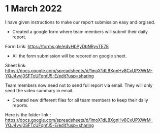 # 1 March 2022

I have given instructions to make our report submission easy and orgised. 

* Created a google form where team members will submit their daily report.

 Form Link: https://forms.gle/e4vHbPyDbNRyvTE78

 * All the form submission will be recored on google sheet.

 Sheet link: https://docs.google.com/spreadsheets/d/1moX1dL8XgnHv8CxUPXWrM-YQJ4vvj0SFTcUFqnfJ5-E/edit?usp=sharing

 Team members now need not to send full report via email. They will only send the video summary in email.


 * Created new different files for all team members to keep their daily reports. 

 Here is the folder link : https://docs.google.com/spreadsheets/d/1moX1dL8XgnHv8CxUPXWrM-YQJ4vvj0SFTcUFqnfJ5-E/edit?usp=sharing

